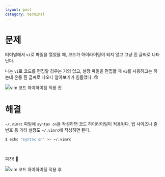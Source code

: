 ```yaml
---
layout: post
category: terminal
---
```


# 문제

터미널에서 `vi`로 파일을 열었을 때, 코드가 하이라이팅이 되지 않고 그냥 흰 글씨로 나타난다.

나는 `vi`로 코드를 편집할 경우는 거의 없고, 설정 파일을 편집할 때 `vi`를 사용하고는 하는데 온통 흰 글씨로 나오니 알아보기가 힘들었다. 😵

![vim 코드 하이하이팅 적용 전](/no-access-please/assets/image/2021-08-16-vim-use-code-highlighting/1.png)

# 해결

`~/.vimrc` 파일에 `syntax on`을 작성하면 코드 하이라이팅이 적용된다.
탭 사이즈나 줄번호 등 기타 설정도 `~/.vimrc`에 작성하면 된다.

```bash
$ echo "syntax on" >> ~/.vimrc
```

<br>

짜잔! 🙌

![vim 코드 하이하이팅 적용 후](/no-access-please/assets/image/2021-08-16-vim-use-code-highlighting/2.png)
